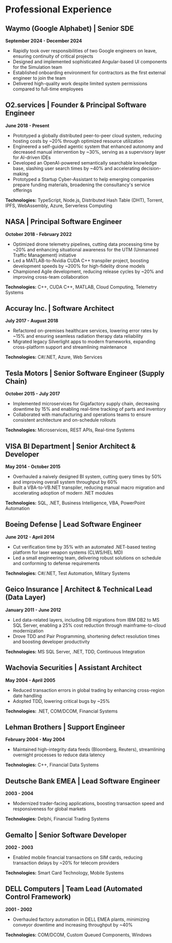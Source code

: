 # Professional Experience

## Waymo (Google Alphabet) | Senior SDE
**September 2024 - December 2024**

- Rapidly took over responsibilities of two Google engineers on leave, ensuring continuity of critical projects
- Designed and implemented sophisticated Angular-based UI components for the Simulation team
- Established onboarding environment for contractors as the first external engineer to join the team
- Delivered high-quality work despite limited system permissions compared to full-time employees

## O2.services | Founder & Principal Software Engineer
**June 2018 - Present**

- Prototyped a globally distributed peer-to-peer cloud system, reducing hosting costs by ~20% through optimized resource utilization
- Engineered a self-guided agentic system that enhanced autonomy and decreased manual intervention by ~30%, serving as a supervisory layer for AI-driven IDEs
- Developed an OpenAI-powered semantically searchable knowledge base, slashing user search times by ~40% and accelerating decision-making
- Prototyped a Startup Cyber-Assistant to help emerging companies prepare funding materials, broadening the consultancy's service offerings

**Technologies:** TypeScript, Node.js, Distributed Hash Table (DHT), Torrent, IPFS, WebAssembly, Azure, Serverless Computing

## NASA | Principal Software Engineer
**October 2018 - February 2022**

- Optimized drone telemetry pipelines, cutting data processing time by ~20% and enhancing situational awareness for the UTM (Unmanned Traffic Management) initiative
- Led a MATLAB-to-Nvidia CUDA C++ transpiler project, boosting development speeds by ~200% for high-fidelity drone models
- Championed Agile development, reducing release cycles by ~20% and improving cross-team collaboration

**Technologies:** C++, CUDA C++, MATLAB, Cloud Computing, Telemetry Systems

## Accuray Inc. | Software Architect
**July 2017 - August 2018**

- Refactored on-premises healthcare services, lowering error rates by ~15% and ensuring seamless radiation therapy data reliability
- Migrated legacy Silverlight apps to modern frameworks, expanding cross-platform support and streamlining maintenance

**Technologies:** C#/.NET, Azure, Web Services

## Tesla Motors | Senior Software Engineer (Supply Chain)
**October 2015 - July 2017**

- Implemented microservices for Gigafactory supply chain, decreasing downtime by 15% and enabling real-time tracking of parts and inventory
- Collaborated with manufacturing and operations teams to ensure consistent architecture and on-schedule rollouts

**Technologies:** Microservices, REST APIs, Real-time Systems

## VISA BI Department | Senior Architect & Developer
**May 2014 - October 2015**

- Overhauled a naively designed BI system, cutting query times by 50% and improving overall system throughput by 60%
- Built a VBA-to-VB.NET transpiler, reducing manual macro migration and accelerating adoption of modern .NET modules

**Technologies:** SQL, .NET, Business Intelligence, VBA, PowerPoint Automation

## Boeing Defense | Lead Software Engineer
**June 2012 - April 2014**

- Cut verification time by 35% with an automated .NET-based testing platform for laser weapon systems (CLWS/HEL MD)
- Led a small engineering team, delivering robust solutions on schedule and conforming to defense requirements

**Technologies:** C#/.NET, Test Automation, Military Systems

## Geico Insurance | Architect & Technical Lead (Data Layer)
**January 2011 - June 2012**

- Led data-related layers, including DB migrations from IBM DB2 to MS SQL Server, enabling a 25% cost reduction through mainframe-to-cloud modernization
- Drove TDD and Pair Programming, shortening defect resolution times and boosting developer productivity

**Technologies:** MS SQL Server, .NET, TDD, Continuous Integration

## Wachovia Securities | Assistant Architect
**May 2004 - April 2005**

- Reduced transaction errors in global trading by enhancing cross-region date handling
- Adopted TDD, lowering critical bugs by ~25%

**Technologies:** .NET, COM/DCOM, Financial Systems

## Lehman Brothers | Support Engineer
**February 2004 - May 2004**

- Maintained high-integrity data feeds (Bloomberg, Reuters), streamlining overnight processes to reduce data latency

**Technologies:** C++, Financial Data Systems

## Deutsche Bank EMEA | Lead Software Engineer
**2003 - 2004**

- Modernized trader-facing applications, boosting transaction speed and responsiveness for global markets

**Technologies:** Delphi, Financial Trading Systems

## Gemalto | Senior Software Developer
**2002 - 2003**

- Enabled mobile financial transactions on SIM cards, reducing transaction delays by ~20% for telecom providers

**Technologies:** Smart Card Technology, Mobile Systems

## DELL Computers | Team Lead (Automated Control Framework)
**2001 - 2002**

- Overhauled factory automation in DELL EMEA plants, minimizing conveyor downtime and increasing throughput by ~40%

**Technologies:** COM/DCOM, Custom Queued Components, Windows